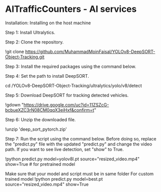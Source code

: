 # AITrafficCounters - AI services
Installation:
Installing on the host machine

Step 1: Install Ultralytics.

Step 2: Clone the repository.

!git clone https://github.com/MuhammadMoinFaisal/YOLOv8-DeepSORT-Object-Tracking.git


Step 3: Install the required packages using the command below.

Step 4: Set the path to install DeepSORT.

cd /YOLOv8-DeepSORT-Object-Tracking/ultralytics/yolo/v8/detect

Step 5: Download DeepSORT for tracking detected vehicles.

!gdown "https://drive.google.com/uc?id=11ZSZcG-bcbueXZC3rN08CM0qqX3eiHxf&confirm=t"

Step 6: Unzip the downloaded file.

!unzip 'deep_sort_pytorch.zip'


Step 7: Run the script using the command below. Before doing so, replace the "predict.py" file with the updated "predict.py" 
and change the video path. If you want to see live detection, set "show" to True.

!python predict.py model=yolov8l.pt source="resized_video.mp4" show=True # for pretrained model


Make sure that your model and script must be in same folder
For custom trained model
!python predict.py model=best.pt source="resized_video.mp4" show=True

